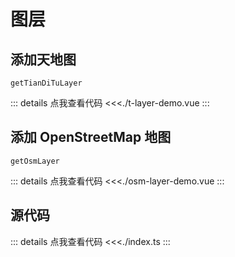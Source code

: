 # 图层

<script setup>
import TLayerDemo from './t-layer-demo.vue';
import OsmLayerDemo from './osm-layer-demo.vue';
</script>

## 添加天地图

`getTianDiTuLayer`

<ClientOnly>
<TLayerDemo />
</ClientOnly>

::: details 点我查看代码
<<<./t-layer-demo.vue
:::

## 添加 OpenStreetMap 地图

`getOsmLayer`

<ClientOnly>
<OsmLayerDemo />
</ClientOnly>

::: details 点我查看代码
<<<./osm-layer-demo.vue
:::

## 源代码

::: details 点我查看代码
<<<./index.ts
:::
